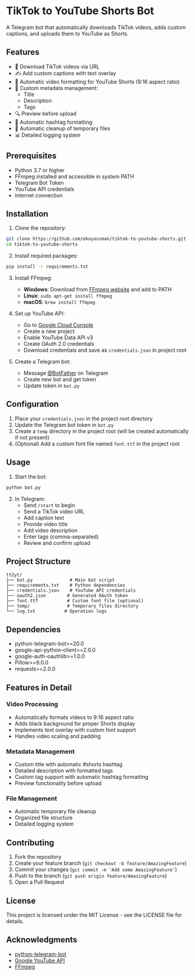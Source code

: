 # TikTok to YouTube Shorts Bot

A Telegram bot that automatically downloads TikTok videos, adds custom captions, and uploads them to YouTube as Shorts.

## Features

- 🔄 Download TikTok videos via URL
- ✍️ Add custom captions with text overlay
- 🎨 Automatic video formatting for YouTube Shorts (9:16 aspect ratio)
- 📝 Custom metadata management:
  - Title
  - Description
  - Tags
- 🔍 Preview before upload
- 🎯 Automatic hashtag formatting
- 🧹 Automatic cleanup of temporary files
- 📊 Detailed logging system

## Prerequisites

- Python 3.7 or higher
- FFmpeg installed and accessible in system PATH
- Telegram Bot Token
- YouTube API credentials
- Internet connection

## Installation

1. Clone the repository:
```bash
git clone https://github.com/okoyausman/tiktok-to-youtube-shorts.git
cd tiktok-to-youtube-shorts
```

2. Install required packages:
```bash
pip install -r requirements.txt
```

3. Install FFmpeg:
   - **Windows**: Download from [FFmpeg website](https://ffmpeg.org/download.html) and add to PATH
   - **Linux**: `sudo apt-get install ffmpeg`
   - **macOS**: `brew install ffmpeg`

4. Set up YouTube API:
   - Go to [Google Cloud Console](https://console.cloud.google.com)
   - Create a new project
   - Enable YouTube Data API v3
   - Create OAuth 2.0 credentials
   - Download credentials and save as `credentials.json` in project root

5. Create a Telegram bot:
   - Message [@BotFather](https://t.me/botfather) on Telegram
   - Create new bot and get token
   - Update token in `bot.py`

## Configuration

1. Place your `credentials.json` in the project root directory
2. Update the Telegram bot token in `bot.py`
3. Create a `temp` directory in the project root (will be created automatically if not present)
4. (Optional) Add a custom font file named `font.ttf` in the project root

## Usage

1. Start the bot:
```bash
python bot.py
```

2. In Telegram:
   - Send `/start` to begin
   - Send a TikTok video URL
   - Add caption text
   - Provide video title
   - Add video description
   - Enter tags (comma-separated)
   - Review and confirm upload

## Project Structure

```
tt2yt/
├── bot.py              # Main bot script
├── requirements.txt    # Python dependencies
├── credentials.json    # YouTube API credentials
├── oauth2.json        # Generated OAuth token
├── font.ttf           # Custom font file (optional)
├── temp/              # Temporary files directory
└── log.txt           # Operation logs
```

## Dependencies

- python-telegram-bot>=20.0
- google-api-python-client>=2.0.0
- google-auth-oauthlib>=1.0.0
- Pillow>=9.0.0
- requests>=2.0.0

## Features in Detail

### Video Processing
- Automatically formats videos to 9:16 aspect ratio
- Adds black background for proper Shorts display
- Implements text overlay with custom font support
- Handles video scaling and padding

### Metadata Management
- Custom title with automatic #shorts hashtag
- Detailed description with formatted tags
- Custom tag support with automatic hashtag formatting
- Preview functionality before upload

### File Management
- Automatic temporary file cleanup
- Organized file structure
- Detailed logging system

## Contributing

1. Fork the repository
2. Create your feature branch (`git checkout -b feature/AmazingFeature`)
3. Commit your changes (`git commit -m 'Add some AmazingFeature'`)
4. Push to the branch (`git push origin feature/AmazingFeature`)
5. Open a Pull Request

## License

This project is licensed under the MIT License - see the LICENSE file for details.

## Acknowledgments

- [python-telegram-bot](https://github.com/python-telegram-bot/python-telegram-bot)
- [Google YouTube API](https://developers.google.com/youtube/v3)
- [FFmpeg](https://ffmpeg.org/) 
